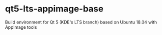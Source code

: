 # qt5-lts-appimage-base
Build environment for Qt 5 (KDE's LTS branch) based on Ubuntu 18.04 with AppImage tools
